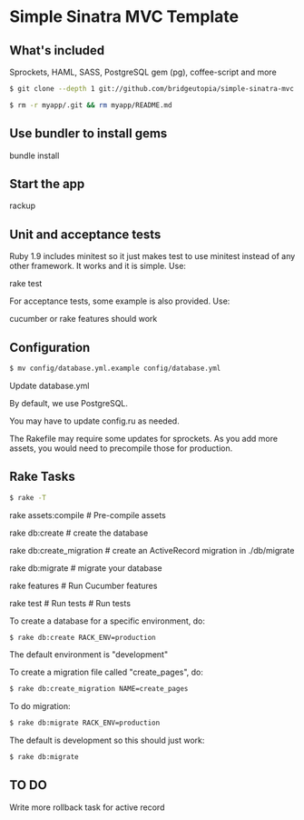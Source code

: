 Simple Sinatra MVC Template
============================

What's included
-----------------------------
Sprockets, HAML, SASS, PostgreSQL gem (pg), coffee-script and more


``` bash
$ git clone --depth 1 git://github.com/bridgeutopia/simple-sinatra-mvc.git myapp

$ rm -r myapp/.git && rm myapp/README.md
```


Use bundler to install gems
-----------------------------
bundle install


Start the app
-----------------------------
rackup

Unit and acceptance tests 
-----------------------------
Ruby 1.9 includes minitest so it just makes test to use minitest instead of any other framework. 
It works and it is simple. Use:  

rake test

For acceptance tests, some example is also provided. Use: 

cucumber or rake features should work

Configuration
-----------------------------

``` bash
$ mv config/database.yml.example config/database.yml 
```

Update database.yml


By default, we use PostgreSQL. 

You may have to update config.ru as needed. 

The Rakefile may require some updates for sprockets. As you add more assets, you would need to precompile those for production.


Rake Tasks
-----------------------------

``` bash
$ rake -T
```

rake assets:compile       # Pre-compile assets

rake db:create            # create the database

rake db:create_migration  # create an ActiveRecord migration in ./db/migrate

rake db:migrate           # migrate your database

rake features             # Run Cucumber features

rake test                 # Run tests          # Run tests


To create a database for a specific environment, do: 

``` bash
$ rake db:create RACK_ENV=production 
```

The default environment is "development"

To create a migration file called "create_pages", do: 

``` bash
$ rake db:create_migration NAME=create_pages
```

To do migration: 

``` bash
$ rake db:migrate RACK_ENV=production 
```

The default is development so this should just work:

``` bash
$ rake db:migrate
```

TO DO 
-----------------------------
Write more rollback task for active record

